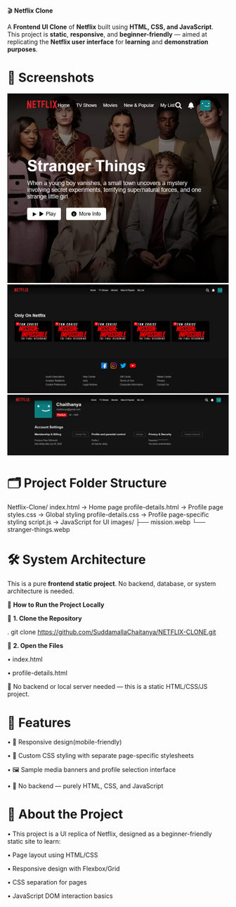 🎬 **Netflix Clone**

A **Frontend UI Clone** of **Netflix** built using **HTML, CSS, and JavaScript**.  
This project is **static**, **responsive**, and **beginner-friendly** — aimed at replicating the **Netflix user interface** for **learning** and **demonstration purposes**.

# 🔗 **Screenshots**

![image alt](https://github.com/SuddamallaChaitanya/NETFLIX-CLONE/blob/29284999746915b28797a96be07249cf1c3ba277/Screenshot%202025-06-12%20214041.png)
![image alt](https://github.com/SuddamallaChaitanya/NETFLIX-CLONE/blob/d87ccf0c74835c243a6ff94b5ce4cc064112254b/Screenshot%202025-06-12%20205257.png)
![image alt](https://github.com/SuddamallaChaitanya/NETFLIX-CLONE/blob/5a6c9f4bffa373be3273dbec600c15819b3f9ecf/Screenshot%202025-06-12%20205354.png)

 # 🗂 **Project Folder Structure**

Netflix-Clone/
index.html                 → Home page
profile-details.html       → Profile page
styles.css                 → Global styling
 profile-details.css        → Profile page-specific styling
script.js                  → JavaScript for UI
 images/
 ├── mission.webp
 └── stranger-things.webp

# **🛠 System Architecture**

This is a pure **frontend static project**. No backend, database, or system architecture is needed.

🚀 **How to Run the Project Locally**

🔹 **1. Clone the Repository**

. git clone https://github.com/SuddamallaChaitanya/NETFLIX-CLONE.git

🔹 **2. Open the Files**

• index.html

• profile-details.html

🧠 No backend or local server needed — this is a static HTML/CSS/JS project.

# 🧾 **Features**

• 📱 Responsive design(mobile-friendly)

• 🎨 Custom CSS styling with separate page-specific stylesheets

• 🖼 Sample media banners and profile selection interface

• 🔧 No backend — purely HTML, CSS, and JavaScript

# 📖 **About the Project**

• This project is a UI replica of Netflix, designed as a beginner-friendly static site to learn:

 • Page layout using HTML/CSS

• Responsive design with Flexbox/Grid

• CSS separation for pages

• JavaScript DOM interaction basics


